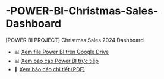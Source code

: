 # -POWER-BI-Christmas-Sales-Dashboard
[POWER BI PROJECT] Christmas Sales 2024 Dashboard
- 📊 [Xem file Power BI trên Google Drive]([https://drive.google.com/file/d/1a2b3c4d5e6f/view?usp=sharing](https://drive.google.com/drive/folders/1HDMmokSCJT-NWLG-UvZbfpm_OjgsMJ5Z?usp=sharing))  
- 📊 [Xem báo cáo Power BI trực tiếp]([https://app.powerbi.com/view?r=eyJrIjoiEXAMPLE12345...](https://app.powerbi.com/view?r=eyJrIjoiY2JkMjMyNjQtYzYyMS00ZTk2LWE1YjktMGFmOTYzOWYyYTk3IiwidCI6ImNiNDg0NDZlLTkwZTYtNGJmMS04MjViLTQwZTQ4ZmNjOWZmNiJ9))  
- 📄 [Xem báo cáo chi tiết (PDF)]([https://github.com/yourusername/repository/blob/main/report.pdf](https://github.com/ngthuylinh3003/-POWER-BI-Christmas-Sales-Dashboard/blob/7bf230cd7398e2a1013b6ad6e97bb12089cf77f5/CHRISTMAS%20SALES%20ANALYSIS-%C4%91%C3%A3%20g%E1%BB%99p.pdf))

